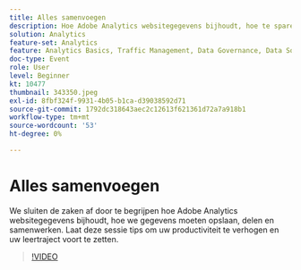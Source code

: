 ```yaml
---
title: Alles samenvoegen
description: Hoe Adobe Analytics websitegegevens bijhoudt, hoe te sparen, te delen en samen te werken.
solution: Analytics
feature-set: Analytics
feature: Analytics Basics, Traffic Management, Data Governance, Data Sources, Data Configuration and Collection
doc-type: Event
role: User
level: Beginner
kt: 10477
thumbnail: 343350.jpeg
exl-id: 8fbf324f-9931-4b05-b1ca-d39038592d71
source-git-commit: 1792dc318643aec2c12613f621361d72a7a918b1
workflow-type: tm+mt
source-wordcount: '53'
ht-degree: 0%

---
```


# Alles samenvoegen

We sluiten de zaken af door te begrijpen hoe Adobe Analytics websitegegevens bijhoudt, hoe we gegevens moeten opslaan, delen en samenwerken. Laat deze sessie tips om uw productiviteit te verhogen en uw leertraject voort te zetten.

>[!VIDEO](https://video.tv.adobe.com/v/343350/?quality=12&learn=on)
